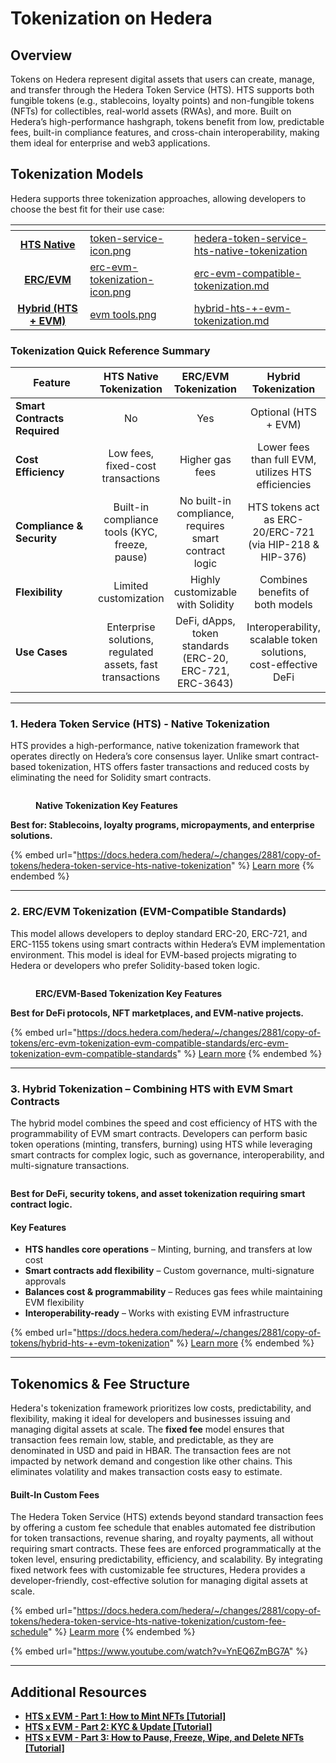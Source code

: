 # Tokenization on Hedera

## Overview

Tokens on Hedera represent digital assets that users can create, manage, and transfer through the Hedera Token Service (HTS). HTS supports both fungible tokens (e.g., stablecoins, loyalty points) and non-fungible tokens (NFTs) for collectibles, real-world assets (RWAs), and more. Built on Hedera’s high-performance hashgraph, tokens benefit from low, predictable fees, built-in compliance features, and cross-chain interoperability, making them ideal for enterprise and web3 applications.

## Tokenization Models

Hedera supports three tokenization approaches, allowing developers to choose the best fit for their use case:

<table data-view="cards"><thead><tr><th align="center"></th><th data-hidden data-card-cover data-type="files"></th><th data-hidden data-card-target data-type="content-ref"></th></tr></thead><tbody><tr><td align="center"><a href="hedera-token-service-hts-native-tokenization/"><strong>HTS Native</strong></a></td><td><a href="../../.gitbook/assets/token-service-icon.png">token-service-icon.png</a></td><td><a href="hedera-token-service-hts-native-tokenization/">hedera-token-service-hts-native-tokenization</a></td></tr><tr><td align="center"><a href="tokenization-on-hedera.md#id-2.-erc-evm-tokenization-evm-compatible-standards"><strong>ERC/EVM</strong></a></td><td><a href="../../.gitbook/assets/erc-evm-tokenization-icon.png">erc-evm-tokenization-icon.png</a></td><td><a href="erc-evm-compatible-tokenization.md">erc-evm-compatible-tokenization.md</a></td></tr><tr><td align="center"><a href="tokenization-on-hedera.md#id-3.-hybrid-tokenization-combining-hts-with-evm-smart-contracts"><strong>Hybrid (HTS + EVM)</strong></a></td><td><a href="../../.gitbook/assets/evm tools.png">evm tools.png</a></td><td><a href="hybrid-hts-+-evm-tokenization.md">hybrid-hts-+-evm-tokenization.md</a></td></tr></tbody></table>

### Tokenization Quick Reference Summary

<table><thead><tr><th width="168">Feature</th><th align="center">HTS Native Tokenization</th><th align="center">ERC/EVM Tokenization</th><th align="center">Hybrid Tokenization</th></tr></thead><tbody><tr><td><strong>Smart Contracts Required</strong></td><td align="center">No</td><td align="center">Yes</td><td align="center">Optional (HTS + EVM)</td></tr><tr><td><strong>Cost Efficiency</strong></td><td align="center">Low fees, fixed-cost transactions</td><td align="center">Higher gas fees</td><td align="center">Lower fees than full EVM, utilizes HTS efficiencies</td></tr><tr><td><strong>Compliance &#x26; Security</strong></td><td align="center">Built-in compliance tools (KYC, freeze, pause)</td><td align="center">No built-in compliance, requires smart contract logic</td><td align="center">HTS tokens act as ERC-20/ERC-721 (via HIP-218 &#x26; HIP-376)</td></tr><tr><td><strong>Flexibility</strong></td><td align="center">Limited customization</td><td align="center">Highly customizable with Solidity</td><td align="center">Combines benefits of both models</td></tr><tr><td><strong>Use Cases</strong></td><td align="center">Enterprise solutions, regulated assets, fast transactions</td><td align="center">DeFi, dApps, token standards (ERC-20, ERC-721, ERC-3643)</td><td align="center">Interoperability, scalable token solutions, cost-effective DeFi</td></tr></tbody></table>

***

### 1. Hedera Token Service (HTS) - Native Tokenization

HTS provides a high-performance, native tokenization framework that operates directly on Hedera’s core consensus layer. Unlike smart contract-based tokenization, HTS offers faster transactions and reduced costs by eliminating the need for Solidity smart contracts.

<figure><img src="../../.gitbook/assets/hts-native-tokenization-mindmap.png" alt=""><figcaption><p><strong>Native Tokenization Key Features</strong></p></figcaption></figure>

**Best for: Stablecoins, loyalty programs, micropayments, and enterprise solutions.**

{% embed url="https://docs.hedera.com/hedera/~/changes/2881/copy-of-tokens/hedera-token-service-hts-native-tokenization" %}
[Learn more](hedera-token-service-hts-native-tokenization/)
{% endembed %}

***

### 2. ERC/EVM Tokenization (EVM-Compatible Standards)

This model allows developers to deploy standard ERC-20, ERC-721, and ERC-1155 tokens using smart contracts within Hedera’s EVM implementation environment. This model is ideal for EVM-based projects migrating to Hedera or developers who prefer Solidity-based token logic.

<figure><img src="../../.gitbook/assets/evm-based-tokenization-mindmap.png" alt=""><figcaption><p><strong>ERC/EVM-Based Tokenization Key Features</strong></p></figcaption></figure>

**Best for DeFi protocols, NFT marketplaces, and EVM-native projects.**

{% embed url="https://docs.hedera.com/hedera/~/changes/2881/copy-of-tokens/erc-evm-tokenization-evm-compatible-standards/erc-evm-tokenization-evm-compatible-standards" %}
[Learn more](erc-evm-compatible-tokenization.md)
{% endembed %}

***

### 3. Hybrid Tokenization – Combining HTS with EVM Smart Contracts

The hybrid model combines the speed and cost efficiency of HTS with the programmability of EVM smart contracts. Developers can perform basic token operations (minting, transfers, burning) using HTS while leveraging smart contracts for complex logic, such as governance, interoperability, and multi-signature transactions.

<figure><img src="../../.gitbook/assets/hybrid-tokenization-mindmap (2).png" alt=""><figcaption></figcaption></figure>

**Best for DeFi, security tokens, and asset tokenization requiring smart contract logic.**

#### **Key Features**

* **HTS handles core operations** – Minting, burning, and transfers at low cost
* **Smart contracts add flexibility** – Custom governance, multi-signature approvals
* **Balances cost & programmability** – Reduces gas fees while maintaining EVM flexibility
* **Interoperability-ready** – Works with existing EVM infrastructure

{% embed url="https://docs.hedera.com/hedera/~/changes/2881/copy-of-tokens/hybrid-hts-+-evm-tokenization" %}
[Learn more](hybrid-hts-+-evm-tokenization.md)
{% endembed %}

***

## Tokenomics & Fee Structure

Hedera's tokenization framework prioritizes low costs, predictability, and flexibility, making it ideal for developers and businesses issuing and managing digital assets at scale. The **fixed fee** model ensures that transaction fees remain low, stable, and predictable, as they are denominated in USD and paid in HBAR. The transaction fees are not impacted by network demand and congestion like other chains. This eliminates volatility and makes transaction costs easy to estimate.

#### Built-In Custom Fees

The Hedera Token Service (HTS) extends beyond standard transaction fees by offering a custom fee schedule that enables automated fee distribution for token transactions, revenue sharing, and royalty payments, all without requiring smart contracts. These fees are enforced programmatically at the token level, ensuring predictability, efficiency, and scalability. By integrating fixed network fees with customizable fee structures, Hedera provides a developer-friendly, cost-effective solution for managing digital assets at scale.

{% embed url="https://docs.hedera.com/hedera/~/changes/2881/copy-of-tokens/hedera-token-service-hts-native-tokenization/custom-fee-schedule" %}
[Learm more](hedera-token-service-hts-native-tokenization/custom-fee-schedule.md)
{% endembed %}

{% embed url="https://www.youtube.com/watch?v=YnEQ6ZmBG7A" %}

***

## Additional Resources&#x20;

* [**HTS x EVM - Part 1: How to Mint NFTs \[Tutorial\]**](../../tutorials/smart-contracts/hts-x-evm-part-1-how-to-mint-nfts.md)
* [**HTS x EVM - Part 2: KYC & Update \[Tutorial\]**](../../tutorials/smart-contracts/hts-x-evm-part-2-kyc-and-update.md)
* [**HTS x EVM - Part 3: How to Pause, Freeze, Wipe, and Delete NFTs \[Tutorial\]**](../../tutorials/smart-contracts/hts-x-evm-part-3-how-to-pause-freeze-wipe-and-delete-nfts.md)
